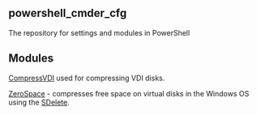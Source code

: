 ## powershell_cmder_cfg

The repository for settings and modules in PowerShell

## Modules

[CompressVDI](https://github.com/Serhii5465/powershell_cmder_cfg/blob/main/CompressVDI/CompressVDI.psm1) used for compressing VDI disks.

[ZeroSpace](https://github.com/Serhii5465/powershell_cmder_cfg/blob/main/ZeroSpace/ZeroSpace.psm1) - compresses free space on virtual disks in the Windows OS using the [SDelete](https://learn.microsoft.com/en-gb/sysinternals/downloads/sdelete).